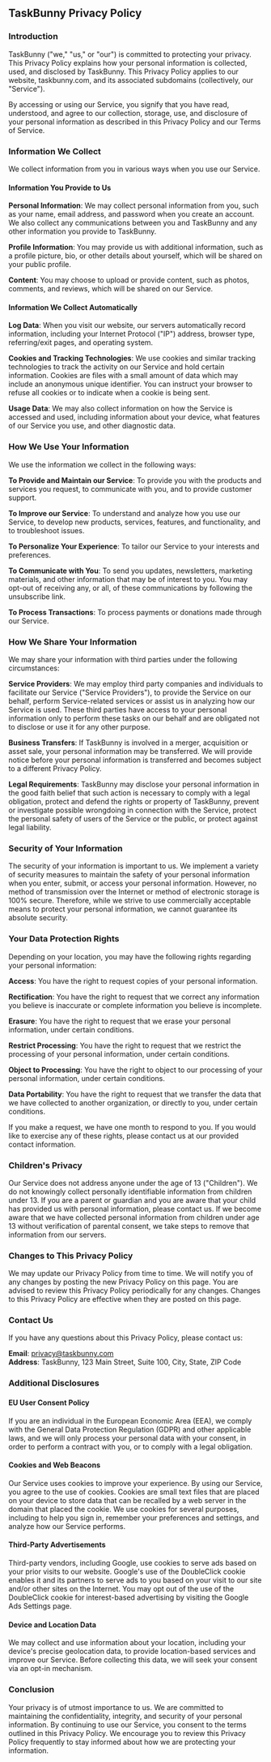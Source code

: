 ## TaskBunny Privacy Policy

### Introduction

TaskBunny ("we," "us," or "our") is committed to protecting your privacy. This Privacy Policy explains how your personal information is collected, used, and disclosed by TaskBunny. This Privacy Policy applies to our website, taskbunny.com, and its associated subdomains (collectively, our "Service").

By accessing or using our Service, you signify that you have read, understood, and agree to our collection, storage, use, and disclosure of your personal information as described in this Privacy Policy and our Terms of Service.

### Information We Collect

We collect information from you in various ways when you use our Service.

#### Information You Provide to Us

**Personal Information**: We may collect personal information from you, such as your name, email address, and password when you create an account. We also collect any communications between you and TaskBunny and any other information you provide to TaskBunny.

**Profile Information**: You may provide us with additional information, such as a profile picture, bio, or other details about yourself, which will be shared on your public profile.

**Content**: You may choose to upload or provide content, such as photos, comments, and reviews, which will be shared on our Service.

#### Information We Collect Automatically

**Log Data**: When you visit our website, our servers automatically record information, including your Internet Protocol ("IP") address, browser type, referring/exit pages, and operating system. 

**Cookies and Tracking Technologies**: We use cookies and similar tracking technologies to track the activity on our Service and hold certain information. Cookies are files with a small amount of data which may include an anonymous unique identifier. You can instruct your browser to refuse all cookies or to indicate when a cookie is being sent.

**Usage Data**: We may also collect information on how the Service is accessed and used, including information about your device, what features of our Service you use, and other diagnostic data.

### How We Use Your Information

We use the information we collect in the following ways:

**To Provide and Maintain our Service**: To provide you with the products and services you request, to communicate with you, and to provide customer support.

**To Improve our Service**: To understand and analyze how you use our Service, to develop new products, services, features, and functionality, and to troubleshoot issues.

**To Personalize Your Experience**: To tailor our Service to your interests and preferences.

**To Communicate with You**: To send you updates, newsletters, marketing materials, and other information that may be of interest to you. You may opt-out of receiving any, or all, of these communications by following the unsubscribe link.

**To Process Transactions**: To process payments or donations made through our Service.

### How We Share Your Information

We may share your information with third parties under the following circumstances:

**Service Providers**: We may employ third party companies and individuals to facilitate our Service ("Service Providers"), to provide the Service on our behalf, perform Service-related services or assist us in analyzing how our Service is used. These third parties have access to your personal information only to perform these tasks on our behalf and are obligated not to disclose or use it for any other purpose.

**Business Transfers**: If TaskBunny is involved in a merger, acquisition or asset sale, your personal information may be transferred. We will provide notice before your personal information is transferred and becomes subject to a different Privacy Policy.

**Legal Requirements**: TaskBunny may disclose your personal information in the good faith belief that such action is necessary to comply with a legal obligation, protect and defend the rights or property of TaskBunny, prevent or investigate possible wrongdoing in connection with the Service, protect the personal safety of users of the Service or the public, or protect against legal liability.

### Security of Your Information

The security of your information is important to us. We implement a variety of security measures to maintain the safety of your personal information when you enter, submit, or access your personal information. However, no method of transmission over the Internet or method of electronic storage is 100% secure. Therefore, while we strive to use commercially acceptable means to protect your personal information, we cannot guarantee its absolute security.

### Your Data Protection Rights

Depending on your location, you may have the following rights regarding your personal information:

**Access**: You have the right to request copies of your personal information.

**Rectification**: You have the right to request that we correct any information you believe is inaccurate or complete information you believe is incomplete.

**Erasure**: You have the right to request that we erase your personal information, under certain conditions.

**Restrict Processing**: You have the right to request that we restrict the processing of your personal information, under certain conditions.

**Object to Processing**: You have the right to object to our processing of your personal information, under certain conditions.

**Data Portability**: You have the right to request that we transfer the data that we have collected to another organization, or directly to you, under certain conditions.

If you make a request, we have one month to respond to you. If you would like to exercise any of these rights, please contact us at our provided contact information.

### Children's Privacy

Our Service does not address anyone under the age of 13 ("Children"). We do not knowingly collect personally identifiable information from children under 13. If you are a parent or guardian and you are aware that your child has provided us with personal information, please contact us. If we become aware that we have collected personal information from children under age 13 without verification of parental consent, we take steps to remove that information from our servers.

### Changes to This Privacy Policy

We may update our Privacy Policy from time to time. We will notify you of any changes by posting the new Privacy Policy on this page. You are advised to review this Privacy Policy periodically for any changes. Changes to this Privacy Policy are effective when they are posted on this page.

### Contact Us

If you have any questions about this Privacy Policy, please contact us:

**Email**: privacy@taskbunny.com  
**Address**: TaskBunny, 123 Main Street, Suite 100, City, State, ZIP Code

### Additional Disclosures

#### EU User Consent Policy

If you are an individual in the European Economic Area (EEA), we comply with the General Data Protection Regulation (GDPR) and other applicable laws, and we will only process your personal data with your consent, in order to perform a contract with you, or to comply with a legal obligation.

#### Cookies and Web Beacons

Our Service uses cookies to improve your experience. By using our Service, you agree to the use of cookies. Cookies are small text files that are placed on your device to store data that can be recalled by a web server in the domain that placed the cookie. We use cookies for several purposes, including to help you sign in, remember your preferences and settings, and analyze how our Service performs.

#### Third-Party Advertisements

Third-party vendors, including Google, use cookies to serve ads based on your prior visits to our website. Google's use of the DoubleClick cookie enables it and its partners to serve ads to you based on your visit to our site and/or other sites on the Internet. You may opt out of the use of the DoubleClick cookie for interest-based advertising by visiting the Google Ads Settings page.

#### Device and Location Data

We may collect and use information about your location, including your device's precise geolocation data, to provide location-based services and improve our Service. Before collecting this data, we will seek your consent via an opt-in mechanism. 

### Conclusion

Your privacy is of utmost importance to us. We are committed to maintaining the confidentiality, integrity, and security of your personal information. By continuing to use our Service, you consent to the terms outlined in this Privacy Policy. We encourage you to review this Privacy Policy frequently to stay informed about how we are protecting your information.